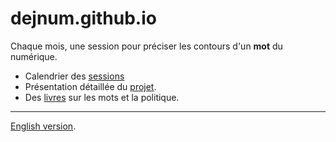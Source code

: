 # dejnum.github.io

Chaque mois, une session pour préciser les contours d'un **mot** du numérique.

* Calendrier des [sessions](CALENDAR.md)
* Présentation détaillée du [projet](PROJET.md).
* Des [livres](BOOKS.md) sur les mots et la politique.

---
[English version](/en/READMEen.md).
